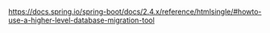 
https://docs.spring.io/spring-boot/docs/2.4.x/reference/htmlsingle/#howto-use-a-higher-level-database-migration-tool
